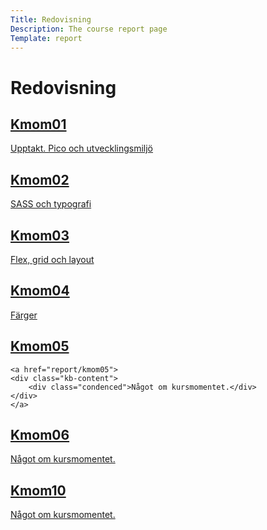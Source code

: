 ```yaml
---
Title: Redovisning
Description: The course report page
Template: report
---
```


# Redovisning

<div class="kmom-box">
    <div class="kmom-header"><a href="report/kmom01"><span class="link-anchor"></span><h2>Kmom01</h2></a></div>
    <a href="report/kmom01">
    <div class="kb-content">
        <div class="condenced">Upptakt. Pico och
        utvecklingsmiljö</div>
    </div>
    </a>
</div>

<div class="kmom-box">
    <div class="kmom-header"><a href="report/kmom02"><span class="link-anchor"></span><h2>Kmom02</h2></a></div>
    <a href="report/kmom02">
    <div class="kb-content">
        <div class="condenced">SASS och typografi</div>
    </div>
    </a>
</div>

<div class="kmom-box">
    <div class="kmom-header"><a href="report/kmom03"><span class="link-anchor"></span><h2>Kmom03</h2></a></div>
    <a href="report/kmom03">
    <div class="kb-content">
        <div class="condenced">Flex, grid och layout</div>
    </div>
</div>

<div class="kmom-box">
    <div class="kmom-header"><a href="report/kmom04"><span class="link-anchor"></span><h2>Kmom04</h2></a></div>
    <a href="report/kmom04">
        <div class="kb-content">
            <div class="condenced">Färger</div>
        </div>
    </a>
</div>

<div class="kmom-box">
    <div class="kmom-header"><a href="report/kmom05"><span class="link-anchor"></span><h2>Kmom05</h2></a></div>

    <a href="report/kmom05">
    <div class="kb-content">
        <div class="condenced">Något om kursmomentet.</div>
    </div>
    </a>
</div>


<div class="kmom-box">
    <div class="kmom-header"><a href="report/kmom06"><span class="link-anchor"></span><h2>Kmom06</h2></a></div>
    <a href="report/kmom06">
    <div class="kb-content">
            <div class="condenced">Något om kursmomentet.</div>
    </div>
    </a>
</div>

<div class="kmom-box project">
    <div class="kmom-header"><a href="report/kmom10"><h2>Kmom10</h2></a></div>
    <a href="report/kmom10">
    <div class="kb-content">
            <div class="condenced">Något om kursmomentet.</div>
    </div>
    </a>
</div>
